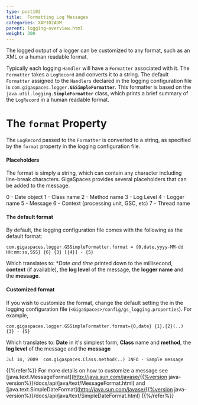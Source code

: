 ```yaml
---
type: post102
title:  Formatting Log Messages
categories: XAP102ADM
parent: logging-overview.html
weight: 300
---
```




The logged output of a logger can be customized to any format, such as an XML or a human readable format.

Typically each logging `Handler` will have a `Formatter` associated with it. The `Formatter` takes a `LogRecord` and converts it to a string. The default `Formatter` assigned to the `Handlers` declared in the logging configuration file is `com.gigaspaces.logger.`**`GSSimpleFormatter`**. This formatter is based on the `java.util.logging.`**`SimpleFormatter`** class, which prints a brief summary of the `LogRecord` in a human readable format.

# The `format` Property

The `LogRecord` passed to the `Formatter` is converted to a string, as specified by the `format` property in the logging configuration file.

#### Placeholders

The format is simply a string, which can contain any character including line-break characters. GigaSpaces provides several placeholders that can be added to the message.

0 - Date object
1 - Class name
2 - Method name
3 - Log Level
4 - Logger name
5 - Message
6 - Context (processing unit, GSC, etc)
7 - Thread name

#### The default format

By default, the logging configuration file comes with the following as the default format:


```console
com.gigaspaces.logger.GSSimpleFormatter.format = {0,date,yyyy-MM-dd HH:mm:ss,SSS} {6} {3} [{4}] - {5}
```

Which translates to: **Date and time* printed down to the millisecond, **context** (if available), the **log level** of the message, the **logger name** and the **message**.

#### Customized format

If you wish to customize the format, change the default setting the in the logging configuration file (`<GigaSpaces>/config/gs_logging.properties`).
For example,


```console
com.gigaspaces.logger.GSSimpleFormatter.format={0,date} {1}.{2}(..) {3} - {5}
```

Which translates to: **Date** in it's simplest form, **Class** name and **method**, the **log level** of the message and the **message**


```console
Jul 14, 2009  com.gigaspaces.Class.method(..) INFO - Sample message
```

{{%refer%}}
For more details on how to customize a message see [java.text.MessageFormat](http://java.sun.com/javase/{{%version java-version%}}/docs/api/java/text/MessageFormat.html) and [java.text.SimpleDateFormat](http://java.sun.com/javase/{{%version java-version%}}/docs/api/java/text/SimpleDateFormat.html)
{{%/refer%}}
